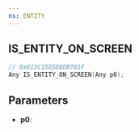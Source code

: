 ```yaml
---
ns: ENTITY
---
```

## IS_ENTITY_ON_SCREEN

```c
// 0x613C15D5D8DB781F
Any IS_ENTITY_ON_SCREEN(Any p0);
```

## Parameters
* **p0**:
